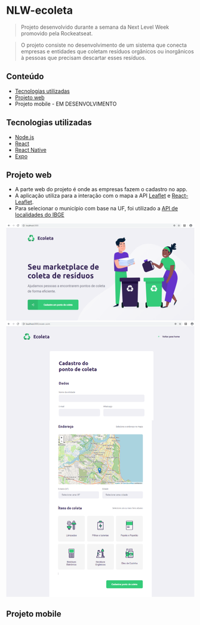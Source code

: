 # NLW-ecoleta
> Projeto desenvolvido durante a semana da Next Level Week promovido pela Rockeatseat.

> O projeto consiste no desenvolvimento de um sistema que conecta empresas e entidades que coletam resíduos orgânicos ou inorgânicos à pessoas que precisam descartar esses resíduos.

## Conteúdo
* [Tecnologias utilizadas](#tecnologias-utilizadas)
* [Projeto web](#projeto-web)
* Projeto mobile - EM DESENVOLVIMENTO

## Tecnologias utilizadas
- [Node.js](https://nodejs.org/en/)
- [React](https://reactjs.org/)
- [React Native](https://reactnative.dev/)
- [Expo](https://expo.io/)

## Projeto web
- A parte web do projeto é onde as empresas fazem o cadastro no app.
- A aplicação utiliza para a interação com o mapa a API <a href="https://leafletjs.com/examples/quick-start/">Leaflet</a> e <a href="https://react-leaflet.js.org/">React-Leaflet</a>.
- Para selecionar o município com base na UF, foi utilizado a <a href="https://servicodados.ibge.gov.br/api/docs/localidades?versao=1">API de localidades do IBGE</a>

<img src="img/pagina1web.png" alt="pagina1web"/>
<img src="img/pagina2web.png" alt="pagina2web"/>

## Projeto mobile
